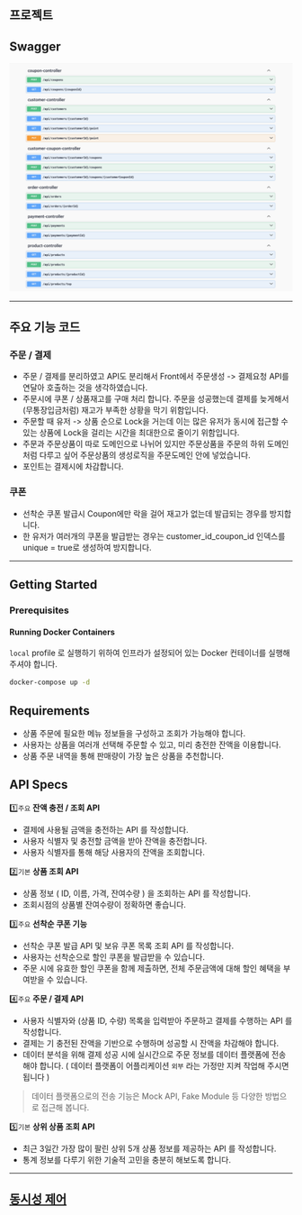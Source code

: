 ## 프로젝트

## Swagger
![swagger.png](img/swagger.png)

---

## 주요 기능 코드
### 주문 / 결제
- 주문 / 결제를 분리하였고 API도 분리해서 Front에서 주문생성 -> 결제요청 API를 연달아 호출하는 것을 생각하였습니다.
- 주문시에 쿠폰 / 상품재고를 구매 처리 합니다. 주문을 성공했는데 결제를 늦게해서(무통장입금처럼) 재고가 부족한 상황을 막기 위함입니다.
- 주문할 때 유저 -> 상품 순으로 Lock을 거는데 이는 많은 유저가 동시에 접근할 수 있는 상품에 Lock을 걸리는 시간을 최대한으로 줄이기 위함입니다.
- 주문과 주문상품이 따로 도메인으로 나뉘어 있지만 주문상품을 주문의 하위 도메인 처럼 다루고 싶어 주문상품의 생성로직을 주문도메인 안에 넣었습니다.
- 포인트는 결제시에 차감합니다.

### 쿠폰
- 선착순 쿠폰 발급시 Coupon에만 락을 걸어 재고가 없는데 발급되는 경우를 방지합니다.
- 한 유저가 여러개의 쿠폰을 발급받는 경우는 customer_id_coupon_id 인덱스를 unique = true로 생성하여 방지합니다.

---

## Getting Started

### Prerequisites

#### Running Docker Containers

`local` profile 로 실행하기 위하여 인프라가 설정되어 있는 Docker 컨테이너를 실행해주셔야 합니다.

```bash
docker-compose up -d
```


## Requirements
- 상품 주문에 필요한 메뉴 정보들을 구성하고 조회가 가능해야 합니다.
- 사용자는 상품을 여러개 선택해 주문할 수 있고, 미리 충전한 잔액을 이용합니다.
- 상품 주문 내역을 통해 판매량이 가장 높은 상품을 추천합니다.

## API Specs

1️⃣`주요` **잔액 충전 / 조회 API**

- 결제에 사용될 금액을 충전하는 API 를 작성합니다.
- 사용자 식별자 및 충전할 금액을 받아 잔액을 충전합니다.
- 사용자 식별자를 통해 해당 사용자의 잔액을 조회합니다.

2️⃣`기본` **상품 조회 API**

- 상품 정보 ( ID, 이름, 가격, 잔여수량 ) 을 조회하는 API 를 작성합니다.
- 조회시점의 상품별 잔여수량이 정확하면 좋습니다.

3️⃣`주요` **선착순 쿠폰 기능**

- 선착순 쿠폰 발급 API 및 보유 쿠폰 목록 조회 API 를 작성합니다.
- 사용자는 선착순으로 할인 쿠폰을 발급받을 수 있습니다.
- 주문 시에 유효한 할인 쿠폰을 함께 제출하면, 전체 주문금액에 대해 할인 혜택을 부여받을 수 있습니다.

4️⃣`주요` **주문 / 결제 API**

- 사용자 식별자와 (상품 ID, 수량) 목록을 입력받아 주문하고 결제를 수행하는 API 를 작성합니다.
- 결제는 기 충전된 잔액을 기반으로 수행하며 성공할 시 잔액을 차감해야 합니다.
- 데이터 분석을 위해 결제 성공 시에 실시간으로 주문 정보를 데이터 플랫폼에 전송해야 합니다. ( 데이터 플랫폼이 어플리케이션 `외부` 라는 가정만 지켜 작업해 주시면 됩니다 )

> 데이터 플랫폼으로의 전송 기능은 Mock API, Fake Module 등 다양한 방법으로 접근해 봅니다.


5️⃣`기본` **상위 상품 조회 API**

- 최근 3일간 가장 많이 팔린 상위 5개 상품 정보를 제공하는 API 를 작성합니다.
- 통계 정보를 다루기 위한 기술적 고민을 충분히 해보도록 합니다.

---

## [동시성 제어](docs/concurrency.md)
